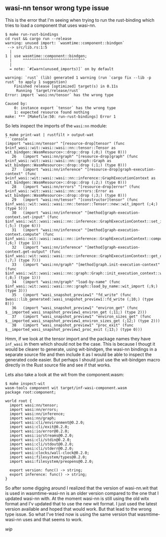 ## wasi-nn tensor wrong type issue

This is the error that I'm seeing when trying to run the rust-binding which
tries to load a component that uses wasi-nn. 
```
$ make run-rust-bindings 
cd rust && cargo run --release
warning: unused import: `wasmtime::component::bindgen`
 --> src/lib.rs:1:5
  |
1 | use wasmtime::component::bindgen;
  |     ^^^^^^^^^^^^^^^^^^^^^^^^^^^^
  |
  = note: `#[warn(unused_imports)]` on by default

warning: `rust` (lib) generated 1 warning (run `cargo fix --lib -p rust` to apply 1 suggestion)
    Finished release [optimized] target(s) in 0.11s
     Running `target/release/rust`
Error: import `wasi:nn/tensor` has the wrong type

Caused by:
    0: instance export `tensor` has the wrong type
    1: expected resource found nothing
make: *** [Makefile:50: run-rust-bindings] Error 1
```
So lets inspect the imports of the `wasi:nn` module:
```
$ make print-wat | rustfilt > output-wat
```console
(import "wasi:nn/tensor" "[resource-drop]tensor" (func $<inf_wasi::wit::wasi::wasi::nn::tensor::Tensor as wit_bindgen::WasmResource>::drop::drop (;0;) (type 0)))
   26   (import "wasi:nn/graph" "[resource-drop]graph" (func $<inf_wasi::wit::wasi::wasi::nn::graph::Graph as wit_bindgen::WasmResource>::drop::drop (;1;) (type 0)))
   27   (import "wasi:nn/inference" "[resource-drop]graph-execution-context" (func $<inf_wasi::wit::wasi::wasi::nn::inference::GraphExecutionContext as wit_bindgen::WasmResource>::drop::drop (;2;) (type 0)))
   28   (import "wasi:nn/errors" "[resource-drop]error" (func $<inf_wasi::wit::wasi::wasi::nn::errors::Error as wit_bindgen::WasmResource>::drop::drop (;3;) (type 0)))
   29   (import "wasi:nn/tensor" "[constructor]tensor" (func $inf_wasi::wit::wasi::wasi::nn::tensor::Tensor::new::wit_import (;4;) (type 5)))
   30   (import "wasi:nn/inference" "[method]graph-execution-context.set-input" (func $inf_wasi::wit::wasi::wasi::nn::inference::GraphExecutionContext::set_input::wit_import (;5;) (type 6)))
   31   (import "wasi:nn/inference" "[method]graph-execution-context.compute" (func $inf_wasi::wit::wasi::wasi::nn::inference::GraphExecutionContext::compute::wit_import (;6;) (type 1)))
   32   (import "wasi:nn/inference" "[method]graph-execution-context.get-output" (func $inf_wasi::wit::wasi::wasi::nn::inference::GraphExecutionContext::get_output::wit_import (;7;) (type 7)))
   33   (import "wasi:nn/graph" "[method]graph.init-execution-context" (func $inf_wasi::wit::wasi::wasi::nn::graph::Graph::init_execution_context::wit_import (;8;) (type 1)))
   34   (import "wasi:nn/graph" "load-by-name" (func $inf_wasi::wit::wasi::wasi::nn::graph::load_by_name::wit_import (;9;) (type 3)))
   35   (import "wasi_snapshot_preview1" "fd_write" (func $wasi::lib_generated::wasi_snapshot_preview1::fd_write (;10;) (type 8)))
   36   (import "wasi_snapshot_preview1" "environ_get" (func $__imported_wasi_snapshot_preview1_environ_get (;11;) (type 2)))
   37   (import "wasi_snapshot_preview1" "environ_sizes_get" (func $__imported_wasi_snapshot_preview1_environ_sizes_get (;12;) (type 2)))
   38   (import "wasi_snapshot_preview1" "proc_exit" (func $__imported_wasi_snapshot_preview1_proc_exit (;13;) (type 0)))
```
Hmm, if we look at the tensor import and the package names they have `inf_wasi`
in them which should not be the case. This is because I thougt it would be
clearer to generate, using wit-bindgen, the wasi-nn bindings in a separate
source file and then include it as I would be able to inspect the generated
code easier. But perhaps I should just use the wit-bindgen macro directly in
the Rust source file and see if that works.

Lets also take a look at the wit from the component.wasm:
```console
$ make inspect-wit 
wasm-tools component wit target/inf-wasi-component.wasm
package root:component;

world root {
  import wasi:nn/tensor;
  import wasi:nn/errors;
  import wasi:nn/inference;
  import wasi:nn/graph;
  import wasi:cli/environment@0.2.0;
  import wasi:cli/exit@0.2.0;
  import wasi:io/error@0.2.0;
  import wasi:io/streams@0.2.0;
  import wasi:cli/stdin@0.2.0;
  import wasi:cli/stdout@0.2.0;
  import wasi:cli/stderr@0.2.0;
  import wasi:clocks/wall-clock@0.2.0;
  import wasi:filesystem/types@0.2.0;
  import wasi:filesystem/preopens@0.2.0;

  export version: func() -> string;
  export inference: func() -> string;
}
```

So after some digging around I realized that the version of wasi-nn.wit that is
used in wasmtime-wasi-nn is an older version compared to the one that I updated
wasi-nn with. At the moment wasi-nn is still using the old witx format and I'v
updated that to use the new wit format. I just used the latest version available
and hoped that would work. But that lead to the wrong type issue. So what I've
tried now is using the same version that wasmtime-wasi-nn uses and that seems to
work.

_wip_

